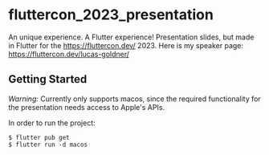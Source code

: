 # fluttercon_2023_presentation

An unique experience. A Flutter experience!
Presentation slides, but made in Flutter for the https://fluttercon.dev/ 2023.
Here is my speaker page: https://fluttercon.dev/lucas-goldner/

## Getting Started

_Warning:_ Currently only supports macos,
since the required functionality for the presentation needs access to Apple's APIs.

In order to run the project:

```
$ flutter pub get
$ flutter run -d macos
```
